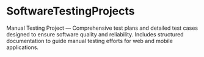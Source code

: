 # SoftwareTestingProjects
Manual Testing Project — Comprehensive test plans and detailed test cases designed to ensure software quality and reliability. Includes structured documentation to guide manual testing efforts for web and mobile applications.

